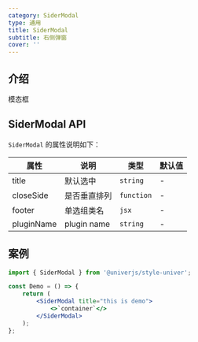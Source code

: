 ```yaml
---
category: SiderModal
type: 通用
title: SiderModal
subtitle: 右侧弹窗
cover: ''
---
```


## 介绍

模态框

## SiderModal API

`SiderModal` 的属性说明如下：

| 属性       | 说明         | 类型       | 默认值 |
| ---------- | ------------ | ---------- | ------ |
| title      | 默认选中     | `string`   | -      |
| closeSide  | 是否垂直排列 | `function` | -      |
| footer     | 单选组类名   | `jsx`      | -      |
| pluginName | plugin name  | `string`   | -      |

## 案例

```jsx
import { SiderModal } from '@univerjs/style-univer';

const Demo = () => {
    return (
        <SiderModal title="this is demo">
            <>`container`</>
        </SiderModal>
    );
};
```
